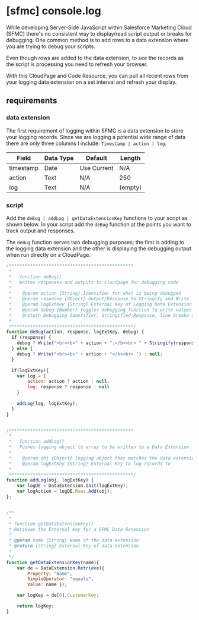 # [sfmc] console.log
While developing Server-Side JavaScript within Salesforce Marketing Cloud (SFMC) there's no consistent way to display/read script output or breaks for debugging. One common method is to add rows to a data extension where you are trying to debug your scripts.

Even though rows are added to the data extension, to see the records as the script is processing you need to refresh your browser.

With this CloudPage and Code Resource, you can pull all recent rows from your logging data extension on a set interval and refresh your display.


## requirements

### data extension
The first requirement of logging within SFMC is a data extension to store your logging records. Since we are logging a potential wide range of data there are only three columns I include: `Timestamp | action | log`. 

| Field     | Data Type | Default     | Length  |
| --------- | --------- | ----------- | ------- |
| timestamp | Date      | Use Current | N/A     |
| action    | Text      | N/A         | 250     |
| log       | Text      | N/A         | (empty) |


### script
Add the `deBug | addLog | getDataExtensionKey` functions to your script as shown below. In your script add the `deBug` function at the points you want to track output and responses. 

The `deBug` function serves two debugging purposes; the first is adding to the logging data extension and the other is displaying the debugging output when run directly on a CloudPage.

```javascript
/***********************************************
 *
 *   function deBug()
 *   Writes responses and outputs to cloudpage for debugging code
 *
 *    @peram action {String} Identifier for what is being debugged
 *    @peram response {Object} Output/Response to Stringify and Write
 *    @peram logExtKey {String} External Key of Logging Data Extension
 *    @peram debug {Number} toggles debugging function to write values to cloudpage
 *    @return Debugging Identifier, Stringified Response, line breaks around output
 *
 ***********************************************/
function deBug(action, response, logExtKey, debug) {
  if (response) {
    debug ? Write("<br><b>" + action + ":</b><br> " + Stringify(response) + "<br><br>") : null;
  } else {
    debug ? Write("<br><b>" + action + "</b><br> ") : null;
  }

  if(logExtKey){
    var log = {
        action: action ? action : null,
        log: response ? response : null
    }
  
    addLog(log, logExtKey);
  }
}


/***********************************************
 *
 *   function addLog()
 *   Pushes logging object to array to be written to a Data Extension
 *   
 *    @peram obj {Object} logging object that matches the data extension
 *    @peram logExtKey {String} External Key to log records to
 *    
 ***********************************************/
function addLog(obj, logExtKey) {
    var logDE = DataExtension.Init(logExtKey);
    var logAction = logDE.Rows.Add(obj);
};


/**
 * 
 * function getDataExtensionKey()
 * Retieves the External Key for a SFMC Data Extension
 * 
 * @peram name {String} Name of the data extension
 * @return {string} External Key of data extension
 * 
 */
function getDataExtensionKey(name){
    var de = DataExtension.Retrieve({ 
        Property: "Name", 
        SimpleOperator: "equals", 
        Value: name });

    var logKey = de[0].CustomerKey;

    return logKey;
}
```